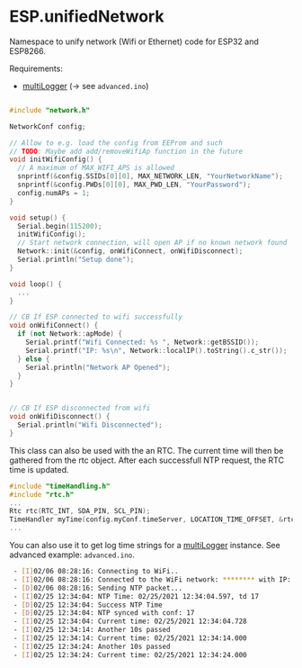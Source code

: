 # ESP.unifiedNetwork
Namespace to unify network (Wifi or Ethernet) code for ESP32 and ESP8266.

Requirements:
- [multiLogger](http://github.com/voelkerb/ESP.multiLogger) (-> see ```advanced.ino```)

```C++

#include "network.h"

NetworkConf config;

// Allow to e.g. load the config from EEProm and such
// TODO: Maybe add add/removeWifiAp function in the future
void initWifiConfig() {
  // A maximum of MAX_WIFI_APS is allowed
  snprintf(&config.SSIDs[0][0], MAX_NETWORK_LEN, "YourNetworkName");
  snprintf(&config.PWDs[0][0], MAX_PWD_LEN, "YourPassword");
  config.numAPs = 1;
}

void setup() {
  Serial.begin(115200);
  initWifiConfig();
  // Start network connection, will open AP if no known network found
  Network::init(&config, onWifiConnect, onWifiDisconnect);
  Serial.println("Setup done");
}

void loop() {
  ...
}

// CB If ESP connected to wifi successfully
void onWifiConnect() {
  if (not Network::apMode) {
    Serial.printf("Wifi Connected: %s ", Network::getBSSID());
    Serial.printf("IP: %s\n", Network::localIP().toString().c_str());
  } else {
    Serial.println("Network AP Opened");
  }
}


// CB If ESP disconnected from wifi
void onWifiDisconnect() {
  Serial.println("Wifi Disconnected");
}

```



This class can also be used with the an RTC.
The current time will then be gathered from the rtc object. After each successfull NTP request, the RTC time is updated. 

```C++
#include "timeHandling.h"
#include "rtc.h"
...
Rtc rtc(RTC_INT, SDA_PIN, SCL_PIN);
TimeHandler myTime(config.myConf.timeServer, LOCATION_TIME_OFFSET, &rtc, &ntpSynced);
...

```

You can also use it to get log time strings for a [multiLogger](https://github.com/voelkerb/ESP.multiLogger/) instance. See advanced example:
 ```advanced.ino```.

```bash
 - [I]02/06 08:28:16: Connecting to WiFi..
 - [I]02/06 08:28:16: Connected to the WiFi network: ******** with IP: *********
 - [D]02/06 08:28:16: Sending NTP packet...
 - [I]02/25 12:34:04: NTP Time: 02/25/2021 12:34:04.597, td 17
 - [D]02/25 12:34:04: Success NTP Time
 - [D]02/25 12:34:04: NTP synced with conf: 17
 - [I]02/25 12:34:04: Current time: 02/25/2021 12:34:04.728
 - [I]02/25 12:34:14: Another 10s passed
 - [I]02/25 12:34:14: Current time: 02/25/2021 12:34:14.000
 - [I]02/25 12:34:24: Another 10s passed
 - [I]02/25 12:34:24: Current time: 02/25/2021 12:34:24.000
```
